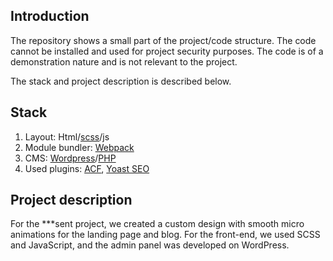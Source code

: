 ## Introduction

The repository shows a small part of the project/code structure. The code cannot be installed and used for project security purposes. The code is of a demonstration nature and is not relevant to the project.

The stack and project description is described below.

## Stack

1. Layout: Html/<a href="https://sass-lang.com/" title="SCSS">scss</a>/js
2. Module bundler: <a href="https://webpack.js.org/" title="Webpack">Webpack</a>
3. CMS: <a href="https://wordpress.com/" title="Wordpress">Wordpress</a>/<a href="https://www.php.net/" title="PHP">PHP</a> 
4. Used plugins: <a href="https://wordpress.org/plugins/advanced-custom-fields/" title="ACF">ACF</a>, <a href="https://wordpress.org/plugins/wordpress-seo/" title="Yoast Seo">Yoast SEO</a>

## Project description

For the ***sent project, we created a custom design with smooth micro animations for the landing page and blog. For the front-end, we used SCSS and JavaScript, and the admin panel was developed on WordPress.


